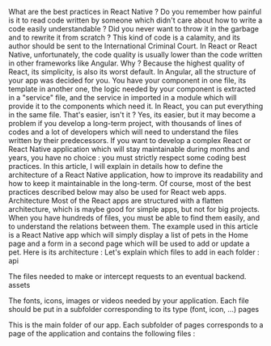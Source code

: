 What are the best practices in React Native ?
Do you remember how painful is it to read code written by someone which didn't care about how to write a code easily understandable ? Did you never want to throw it in the garbage and to rewrite it from scratch ? This kind of code is a calamity, and its author should be sent to the International Criminal Court.
In React or React Native, unfortunately, the code quality is usually lower than the code written in other frameworks like Angular. Why ? Because the highest quality of React, its simplicity, is also its worst default. In Angular, all the structure of your app was decided for you. You have your component in one file, its template in another one, the logic needed by your component is extracted in a "service" file, and the service in imported in a module which will provide it to the components which need it. In React, you can put everything in the same file. That's easier, isn't it ?
Yes, its easier, but it may become a problem if you develop a long-term project, with thousands of lines of codes and a lot of developers which will need to understand the files written by their predecessors. If you want to develop a complex React or React Native application which will stay maintainable during months and years, you have no choice : you must strictly respect some coding best practices.
In this article, I will explain in details how to define the architecture of a React Native application, how to improve its readability and how to keep it maintainable in the long-term. Of course, most of the best practices described below may also be used for React web apps.
Architecture
Most of the React apps are structured with a flatten architecture, which is maybe good for simple apps, but not for big projects. When you have hundreds of files, you must be able to find them easily, and to understand the relations between them.
The example used in this article is a React Native app which will simply display a list of pets in the Home page and a form in a second page which will be used to add or update a pet. Here is its architecture :
Let's explain which files to add in each folder :
api

The files needed to make or intercept requests to an eventual backend.
assets

The fonts, icons, images or videos needed by your application. Each file should be put in a subfolder corresponding to its type (font, icon, …)
pages

This is the main folder of our app. Each subfolder of pages corresponds to a page of the application and contains the following files :

